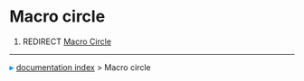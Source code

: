 # Macro circle
1.  REDIRECT [Macro Circle](Macro_Circle.md)



---
![](images/Right_arrow.png) [documentation index](../README.md) > Macro circle
